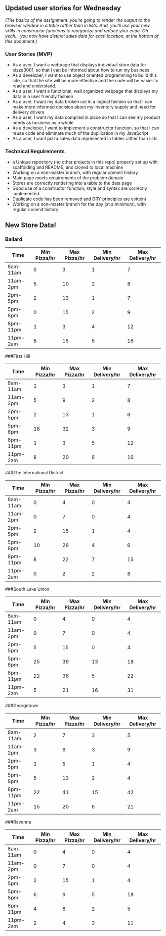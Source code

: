 ## Updated user stories for Wednesday

*(The basics of the assignment: you're going to render the output to the browser window in a table rather than in lists. And, you'll use your new skills in constructor functions to reorganize and reduce your code. Oh yeah... you now have distinct sales data for each location, at the bottom of this document.)*

### User Stories (MVP)
 - As a user, I want a webpage that displays individual store data for pizza3001, so that I can be informed about how to run my business
 - As a developer, I want to use object oriented programming to build this site, so that the site will be more effective and the code will be easier to read and understand.
 - As a user, I want a functional, well organized webpage that displays my data in a user friendly fashion
 - As a user, I want my data broken out in a logical fashion so that I can make more informed decision about my inventory supply and need for delivery drivers
 - As a user, I want my data compiled in place so that I can see my product needs as business as a whole
 - As a developer, I want to implement a constructor function, so that I can reuse code and eliminate much of the duplication in my JavaScript
 - As a user, I want pizza sales data represented in tables rather than lists

### Technical Requirements
 - a Unique repository (no other projects in this repo) properly set up with scaffolding and README, and cloned to local machine
 - Working on a non-master branch, with regular commit history
 - Main page meets requirements of the problem domain
 - Stores are correctly rendering into a table to the data page
 - Good use of a constructor function; style and syntax are correctly implemented
- Duplicate code has been removed and DRY principles are evident
- Working on a non-master branch for the day (at a minimum), with regular commit history


## New Store Data!

### Ballard

| Time  | Min Pizza/hr  | Max Pizza/hr | Min Delivery/hr | Max Delivery/hr  |
|---|---|---|---|---|
| 8am-11am  | 0  | 3  | 1 | 7 |
| 11am-2pm  | 5  | 10  | 2 | 8 |
| 2pm-5pm  | 2  | 13  | 1 | 7 |
| 5pm-8pm  | 0  | 15  | 2 | 9 |
| 8pm-11pm  | 1  | 3  | 4 | 12 |
| 11pm-2am  | 8  | 15  | 6 | 16 |

###First Hill

| Time  | Min Pizza/hr  | Max Pizza/hr | Min Delivery/hr | Max Delivery/hr  |
|---|---|---|---|---|
| 8am-11am  | 1  | 3  | 1 | 7 |
| 11am-2pm  | 5  | 9  | 2 | 8 |
| 2pm-5pm  | 2  | 13  | 1 | 6 |
| 5pm-8pm  | 18  | 32  | 3 | 9 |
| 8pm-11pm  | 1  | 3  | 5 | 12 |
| 11pm-2am  | 8  | 20  | 6 | 16 |

###The International District

| Time  | Min Pizza/hr  | Max Pizza/hr | Min Delivery/hr | Max Delivery/hr  |
|---|---|---|---|---|
| 8am-11am  | 0  | 4  | 0 | 4 |
| 11am-2pm  | 0  | 7  | 0 | 4 |
| 2pm-5pm  | 2  | 15  | 1 | 4 |
| 5pm-8pm  | 10  | 26  | 4 | 6 |
| 8pm-11pm  | 8  | 22  | 7 | 15 |
| 11pm-2am  | 0  | 2  | 2 | 8 |

###South Lake Union

| Time  | Min Pizza/hr  | Max Pizza/hr | Min Delivery/hr | Max Delivery/hr  |
|---|---|---|---|---|
| 8am-11am  | 0  | 4  | 0 | 4 |
| 11am-2pm  | 0  | 7  | 0 | 4 |
| 2pm-5pm  | 5  | 15  | 0 | 4 |
| 5pm-8pm  | 25  | 39  | 13 | 18 |
| 8pm-11pm  | 22  | 36  | 5 | 22 |
| 11pm-2am  | 5  | 21  | 16 | 31 |

###Georgetown

| Time  | Min Pizza/hr  | Max Pizza/hr | Min Delivery/hr | Max Delivery/hr  |
|---|---|---|---|---|
| 8am-11am  | 2  | 7  | 3 | 5 |
| 11am-2pm  | 3  | 8  | 3 | 9 |
| 2pm-5pm  | 1  | 5  | 1 | 4 |
| 5pm-8pm  | 5  | 13  | 2 | 4 |
| 8pm-11pm  | 22  | 41  | 15 | 42 |
| 11pm-2am  | 15  | 20  | 6 | 21 |

###Ravenna

| Time  | Min Pizza/hr  | Max Pizza/hr | Min Delivery/hr | Max Delivery/hr  |
|---|---|---|---|---|
| 8am-11am  | 0  | 4  | 0 | 4 |
| 11am-2pm  | 0  | 7  | 0 | 4 |
| 2pm-5pm  | 2  | 15  | 1 | 4 |
| 5pm-8pm  | 6  | 9  | 5 | 18 |
| 8pm-11pm  | 4  | 8  | 2 | 5 |
| 11pm-2am  | 2  | 4  | 3 | 11 |
